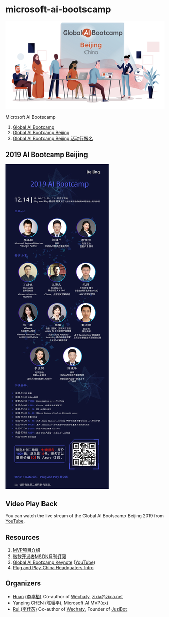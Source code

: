 # microsoft-ai-bootscamp

![Global AI Bootcamp Beijing](docs/images/ai-bootcamp.jpg)

Microsoft AI Bootscamp

1. [Global AI Bootcamp](https://globalai.community/)
1. [Global AI Bootcamp Beijing](https://globalai.community/global-ai-bootcamp/china-beijing)
1. [Global AI Bootcamp Beijing 活动行报名](http://www.huodongxing.com/event/7522661425200)

## 2019 AI Bootcamp Beijing

![2019 AI Bootcamp Beijing](docs/images/2019-ai-bootcamp-beijing.jpg)

## Video Play Back

You can watch the live stream of the Global AI Bootscamp Beijing 2019 from [YouTube](https://youtu.be/jKbMFxDw0T4).

## Resources

1. [MVP项目介绍](https://docs.google.com/presentation/d/1TDh6-IHCRPnesyLMTtXvi3thulLJXwhEdLeBdTNR6xU/edit?usp=sharing)
1. [微软开发者MSDN月刊订阅](https://docs.google.com/presentation/d/1Wc_u47WPa3Q2FEjkx2nN4GNM9TLFQG4AtoC3esU_QqI/edit?usp=sharing)
1. [Global AI Bootcamp Keynote](https://globalai.community/global-ai-bootcamp/information/keynote/) ([YouTube](https://www.youtube.com/watch?v=31SUgJM9YUI))
1. [Plug and Play China Headquaters Intro](https://docs.google.com/presentation/d/1H5iJj2OBkkvgimdC-V85Sc5NXoOEYLfgsxy2mQkIF3Y/edit?usp=sharing)

## Organizers

- [Huan](https://github.com/huan) [(李卓桓)](http://linkedin.com/in/zixia) Co-author of [Wechaty](https://github.com/wechaty/wechaty), <zixia@zixia.net>
- Yanping CHEN (陈堰平), Microsoft AI MVP(ex)
- [Rui](https://github.com/lijiarui),[(李佳芮)](https://lijiarui.github.io) Co-author of [Wechaty](https://github.com/wechaty/wechaty), Founder of [JuziBot](https://www.botorange.com/)
